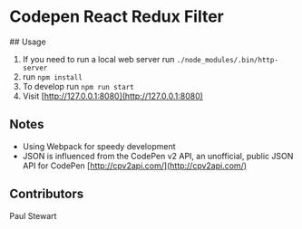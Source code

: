 # Codepen React Redux Filter

## Usage

1. If you need to run a local web server run `./node_modules/.bin/http-server`
3. run `npm install`
3. To develop run `npm run start`
4. Visit [http://127.0.0.1:8080](http://127.0.0.1:8080)

## Notes
* Using Webpack for speedy development
* JSON is influenced from the CodePen v2 API, an unofficial, public JSON API for CodePen [http://cpv2api.com/](http://cpv2api.com/)

## Contributors
Paul Stewart
